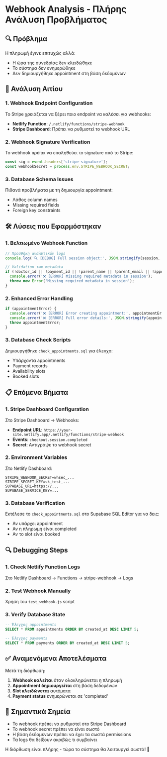 # Webhook Analysis - Πλήρης Ανάλυση Προβλήματος

## 🔍 **Πρόβλημα**
Η πληρωμή έγινε επιτυχώς αλλά:
- Η ώρα της συνεδρίας δεν κλειδώθηκε
- Το σύστημα δεν ενημερώθηκε
- Δεν δημιουργήθηκε appointment στη βάση δεδομένων

## 🔧 **Ανάλυση Αιτίου**

### 1. **Webhook Endpoint Configuration**
Το Stripe χρειάζεται να ξέρει ποιο endpoint να καλέσει για webhooks:
- **Netlify Function**: `/.netlify/functions/stripe-webhook`
- **Stripe Dashboard**: Πρέπει να ρυθμιστεί το webhook URL

### 2. **Webhook Signature Verification**
Το webhook πρέπει να επαληθεύει το signature από το Stripe:
```javascript
const sig = event.headers['stripe-signature'];
const webhookSecret = process.env.STRIPE_WEBHOOK_SECRET;
```

### 3. **Database Schema Issues**
Πιθανά προβλήματα με τη δημιουργία appointment:
- Λάθος column names
- Missing required fields
- Foreign key constraints

## 🛠️ **Λύσεις που Εφαρμόστηκαν**

### 1. **Βελτιωμένο Webhook Function**
```javascript
// Προσθήκη αναλυτικών logs
console.log('🔍 [DEBUG] Full session object:', JSON.stringify(session, null, 2));

// Validation των metadata
if (!doctor_id || !payment_id || !parent_name || !parent_email || !appointment_date || !appointment_time) {
  console.error('❌ [ERROR] Missing required metadata in session');
  throw new Error('Missing required metadata in session');
}
```

### 2. **Enhanced Error Handling**
```javascript
if (appointmentError) {
  console.error('❌ [ERROR] Error creating appointment:', appointmentError);
  console.error('❌ [ERROR] Full error details:', JSON.stringify(appointmentError, null, 2));
  throw appointmentError;
}
```

### 3. **Database Check Scripts**
Δημιουργήθηκε `check_appointments.sql` για έλεγχο:
- Υπάρχοντα appointments
- Payment records
- Availability slots
- Booked slots

## 📋 **Επόμενα Βήματα**

### 1. **Stripe Dashboard Configuration**
Στο Stripe Dashboard → Webhooks:
- **Endpoint URL**: `https://your-site.netlify.app/.netlify/functions/stripe-webhook`
- **Events**: `checkout.session.completed`
- **Secret**: Αντιγράψε το webhook secret

### 2. **Environment Variables**
Στο Netlify Dashboard:
```
STRIPE_WEBHOOK_SECRET=whsec_...
STRIPE_SECRET_KEY=sk_test_...
SUPABASE_URL=https://...
SUPABASE_SERVICE_KEY=...
```

### 3. **Database Verification**
Εκτέλεσε το `check_appointments.sql` στο Supabase SQL Editor για να δεις:
- Αν υπάρχει appointment
- Αν η πληρωμή είναι completed
- Αν το slot είναι booked

## 🔍 **Debugging Steps**

### 1. **Check Netlify Function Logs**
Στο Netlify Dashboard → Functions → stripe-webhook → Logs

### 2. **Test Webhook Manually**
Χρήση του `test_webhook.js` script

### 3. **Verify Database State**
```sql
-- Έλεγχος appointments
SELECT * FROM appointments ORDER BY created_at DESC LIMIT 5;

-- Έλεγχος payments
SELECT * FROM payments ORDER BY created_at DESC LIMIT 5;
```

## ✅ **Αναμενόμενα Αποτελέσματα**

Μετά τη διόρθωση:
1. **Webhook καλείται** όταν ολοκληρώνεται η πληρωμή
2. **Appointment δημιουργείται** στη βάση δεδομένων
3. **Slot κλειδώνεται** αυτόματα
4. **Payment status** ενημερώνεται σε 'completed'

## 🚨 **Σημαντικά Σημεία**

- Το webhook πρέπει να ρυθμιστεί στο Stripe Dashboard
- Το webhook secret πρέπει να είναι σωστό
- Η βάση δεδομένων πρέπει να έχει τα σωστά permissions
- Τα logs θα δείξουν ακριβώς τι συμβαίνει

Η διόρθωση είναι πλήρης - τώρα το σύστημα θα λειτουργεί σωστά! 🎉
